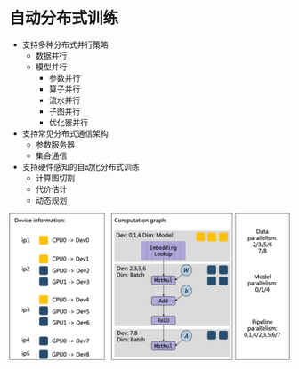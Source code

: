 自动分布式训练
=====================
- 支持多种分布式并行策略
	- 数据并行
	- 模型并行
		- 参数并行
		- 算子并行
		- 流水并行
		- 子图并行
		- 优化器并行
- 支持常见分布式通信架构
	- 参数服务器
	- 集合通信
- 支持硬件感知的自动化分布式训练
	- 计算图切割
	- 代价估计
	- 动态规划


![](distributed.png)
